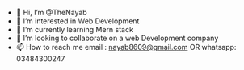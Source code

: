 - 👋 Hi, I’m @TheNayab
- 👀 I’m interested in Web Development 
- 🌱 I’m currently learning Mern stack
- 💞️ I’m looking to collaborate on a web Development company
- 📫 How to reach me  email : nayab8609@gmail.com OR whatsapp: 03484300247

<!---
TheNayab/TheNayab is a ✨ special ✨ repository because its `README.md` (this file) appears on your GitHub profile.
You can click the Preview link to take a look at your changes.
--->

